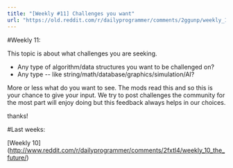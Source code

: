 ```yaml
---
title: "[Weekly #11] Challenges you want"
url: "https://old.reddit.com/r/dailyprogrammer/comments/2ggunp/weekly_11_challenges_you_want/"
---
```


#Weekly 11:

This topic is about what challenges you are seeking.

* Any type of algorithm/data structures you want to be challenged on?
* Any type -- like string/math/database/graphics/simulation/AI?

More or less what do you want to see. The mods read this and so this is your chance to give your input. We try to post challenges the community for the most part will enjoy doing but this feedback always helps in our choices.

thanks!

#Last weeks:

[Weekly 10] (http://www.reddit.com/r/dailyprogrammer/comments/2fxtl4/weekly_10_the_future/)